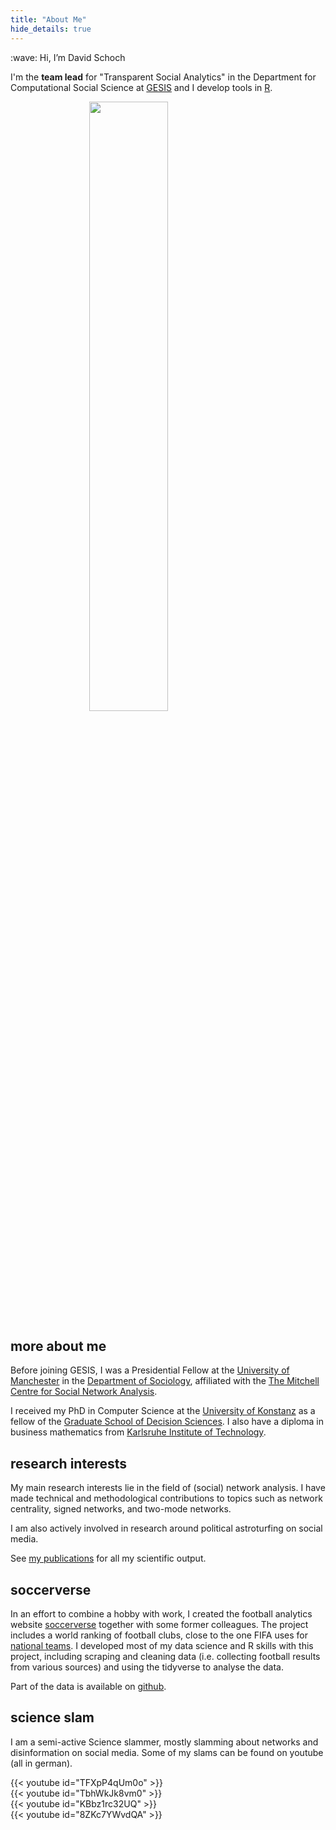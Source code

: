 ```yaml
---
title: "About Me"
hide_details: true
---
```


<div class="habout">:wave: Hi, I&rsquo;m  David Schoch</div>

<div class="lead">

I'm the **team lead** for "Transparent Social Analytics" in the Department for Computational Social Science at [GESIS](https://www.gesis.org/en/institute/departments/computational-social-science) and 
  I develop tools in [R](https://r-project.org/).

</div>

<img src="../img/logo.svg" width=50% style="margin-left:25%">

## more about me

Before joining GESIS, I was a Presidential Fellow at the [University of Manchester](https://www.manchester.ac.uk/) in the [Department of Sociology](https://www.socialsciences.manchester.ac.uk/sociology/), affiliated with the [The Mitchell Centre for Social Network Analysis](https://www.socialsciences.manchester.ac.uk/mitchell-centre/). 

I received my PhD in Computer Science at the [University of Konstanz](https://www.uni-konstanz.de/en/) as a fellow of the [Graduate School of Decision Sciences](https://www.gsds.uni-konstanz.de/). I also have a diploma in business mathematics from 
[Karlsruhe Institute of Technology](https://www.kit.edu/english/).

## research interests

My main research interests lie in the field of (social) network analysis. I have made technical and methodological 
contributions to topics such as network centrality, signed networks, and two-mode networks.

I am also actively involved in research around political astroturfing on social media. 

See [my publications](/publications/) for all my scientific output.

## soccerverse

In an effort to combine a hobby with work, I created the football analytics website [soccerverse](http://soccerverse.com/) together with some former colleagues.
The project includes a world ranking of football clubs, close to the one FIFA uses for [national teams](https://www.fifa.com/fifa-world-ranking/men?dateId=id13505). I developed most of my data science and R skills
with this project, including scraping and cleaning data (i.e. collecting football results from various sources) and using the tidyverse to analyse the data. 

Part of the data is available on [github](https://github.com/schochastics/football-data).


## science slam
I am a semi-active Science slammer, mostly slamming about networks and
disinformation on social media. Some of my slams can be found on youtube (all in german).

{{< youtube id="TFXpP4qUm0o" >}}
<br>
{{< youtube id="TbhWkJk8vm0" >}}
<br>
{{< youtube id="KBbz1rc32UQ" >}}
<br>
{{< youtube id="8ZKc7YWvdQA" >}}
